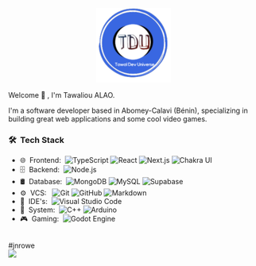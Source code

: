 <p align="center">
  <a href="https://tawaldevuniverse.vercel.app/" target="_blank">
    <img width="150em" height="150em" src="https://github.com/TawalMc/tawaldevuniverse/blob/master/public/static/favicons/safari-pinned-tab.svg">
  </a>
</p

<h2> Welcome 👋 , I'm Tawaliou ALAO.</h2>

I'm a software developer based in Abomey-Calavi (Bénin), specializing in building great web applications and some cool video games.

<h3> 🛠 &nbsp;Tech Stack</h3>

- 🌐 &nbsp;Frontend:&nbsp;
  ![TypeScript](https://img.shields.io/badge/-TypeScript-0A1A2F?style=flat&logo=typescript)
  ![React](https://img.shields.io/badge/-React-0A1A2F?style=flat&logo=react)
  ![Next.js](https://img.shields.io/badge/-Next.js-0A1A2F?style=flat&logo=next.js)
  ![Chakra UI](https://img.shields.io/badge/-Chakra%20UI-0A1A2F?style=flat&logo=chakra-ui)
- 🗄 &nbsp;Backend:&nbsp;
  ![Node.js](https://img.shields.io/badge/-Node.js-0A1A2F?style=flat&logo=node.js)
- 🛢 &nbsp;Database:&nbsp;
  ![MongoDB](https://img.shields.io/badge/-MongoDB-0A1A2F?style=flat&logo=mongodb)
  ![MySQL](https://img.shields.io/badge/-MySQL-0A1A2F?style=flat&logo=mysql&logoColor=00d8fd)
  ![Supabase](https://img.shields.io/badge/-Supabase-0A1A2F?style=flat&logo=supabase)
- ⚙️ &nbsp;VCS: &nbsp;
  ![Git](https://img.shields.io/badge/-Git-0A1A2F?style=flat&logo=git)
  ![GitHub](https://img.shields.io/badge/-GitHub-0A1A2F?style=flat&logo=github)
  ![Markdown](https://img.shields.io/badge/-Markdown-0A1A2F?style=flat&logo=markdown)
- 🔧 &nbsp;IDE's:&nbsp;
  ![Visual Studio Code](https://img.shields.io/badge/-Visual%20Studio%20Code-0A1A2F?style=flat&logo=visual-studio-code&logoColor=007ACC)
- 🤖 &nbsp;System:&nbsp;
  ![C++](https://img.shields.io/badge/-C++-0A1A2F?style=flat&logo=c%2B%2B&logoColor=007ACC)
  ![Arduino](https://img.shields.io/badge/-Arduino-0A1A2F?style=flat&logo=arduino)
- 🎮 &nbsp;Gaming:&nbsp;
  ![Godot Engine](https://img.shields.io/badge/-Godot%20Engine-0A1A2F?style=flat&logo=godot%20engine)
  
<br/>
#jnrowe
<br/>

<a href="https://github.com/TawalMc">
    <img height="180em" src="https://github-readme-stats.vercel.app/api?username=TawalMc&show_icons=true&card_width=400&hide_border=true&title_color=f4f4f4&icon_color=00d8fd&bg_color=0A1A2F&text_color=a3a8c3&hide=contribs" />
</a>


